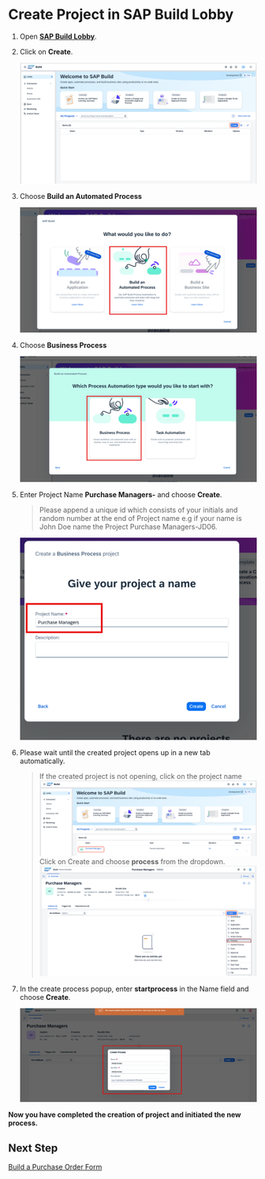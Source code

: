 # Create Project in SAP Build Lobby

1. Open **[SAP Build Lobby](https://pw-build-hands-on.eu10.build.cloud.sap/lobby)**.

2. Click on **Create**.

    ![project](./images/create1.png)

3. Choose **Build an Automated Process**

    ![project](./images/choosebuild.png)

4. Choose **Business Process**

    ![project](./images/bp.png)

5. Enter Project Name **Purchase Managers-<UniqueID>** and choose **Create**.
    > Please append a unique id which consists of your initials and random number at the end of Project name e.g if your name is John Doe name the Project Purchase Managers-JD06.

    ![project](./images/projectname.png)

6. Please wait until the created project opens up in a new tab automatically.

    > If the created project is not opening, click on the project name
    ![project](./images/projectclick.png)
    Click on Create and choose **process** from the dropdown.
    ![project](./images/createprocessmanual.png)

7. In the create process popup, enter **startprocess** in the Name field and choose **Create**.

    ![project](./images/createprocess.png)

**Now you have completed the creation of project and initiated the new process.**

## Next Step

[Build a Purchase Order Form](../form/README.md)



